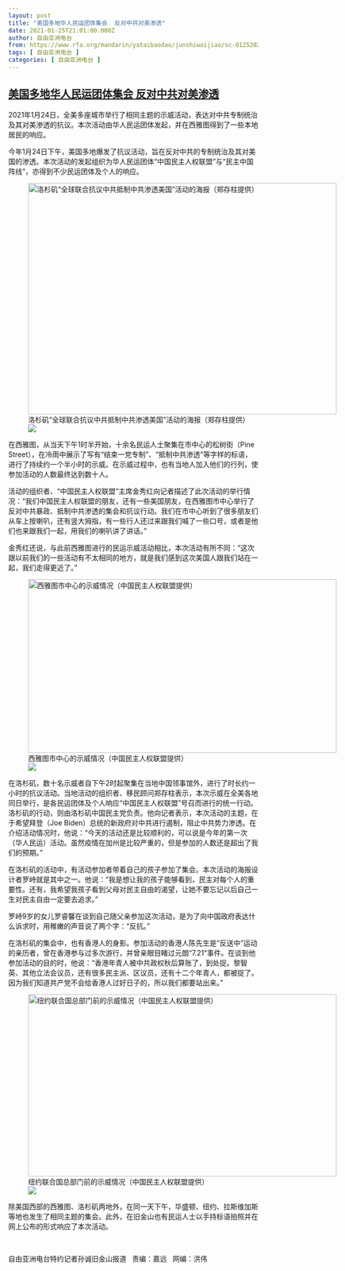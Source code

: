 ```yaml
---
layout: post
title: "美国多地华人民运团体集会  反对中共对美渗透"
date: 2021-01-25T21:01:00.000Z
author: 自由亚洲电台
from: https://www.rfa.org/mandarin/yataibaodao/junshiwaijiao/sc-01252021140132.html
tags: [ 自由亚洲电台 ]
categories: [ 自由亚洲电台 ]
---
```

<!--1611608460000-->
[美国多地华人民运团体集会  反对中共对美渗透](https://www.rfa.org/mandarin/yataibaodao/junshiwaijiao/sc-01252021140132.html)
------

<div>
<p></p><p>2021<span>年</span>1<span>月</span>24<span>日，全美多座城市举行了相同主题的示威活动，表达对中共专制统治及其对美渗透的抗议。本次活动由华人民运团体发起，并在西雅图得到了一些本地居民的响应。</span></p><p>今年1<span>月</span>24<span>日下午，美国多地爆发了抗议活动，旨在反对中共的专制统治及其对美国的渗透。本次活动的发起组织为华人民运团体“中国民主人权联盟”与“民主中国阵线”，亦得到不少民运团体及个人的响应。</span></p><p><span><figure class="image-richtext image-inline captioned" style="width:622px;"><img alt="洛杉矶“全球联合抗议中共抵制中共渗透美国”活动的海报（郑存柱提供）" height="466" src="https://www.rfa.org/mandarin/yataibaodao/junshiwaijiao/sc-01252021140132.html/m0126-sc1.jpg/@@images/79d19f43-8df7-4ec2-8945-f20ed9806888.jpeg" title="M0126-SC1.JPG" width="622"/><figcaption class="image-caption">洛杉矶“全球联合抗议中共抵制中共渗透美国”活动的海报（郑存柱提供）</figcaption><small></small><div id="zoomattribute"><a data-caption="洛杉矶“全球联合抗议中共抵制中共渗透美国”活动的海报（郑存柱提供）" data-fancybox="" href="https://www.rfa.org/mandarin/yataibaodao/junshiwaijiao/sc-01252021140132.html/m0126-sc1.jpg" id="single_image" title="洛杉矶“全球联合抗议中共抵制中共渗透美国”活动的海报（郑存柱提供）"><img src="/++plone++rfa-resources/img/icon-zoom.png"/></a></div></figure></span></p><p>在西雅图，从当天下午1<span>时半开始，十余名民运人士聚集在市中心的松树街（</span>Pine Street<span>），在冷雨中展示了写有“结束一党专制”、“抵制中共渗透”等字样的标语，进行了持续约一个半小时的示威。在示威过程中，也有当地人加入他们的行列，使参加活动的人数最终达到数十人。</span></p><p>活动的组织者、“中国民主人权联盟”主席金秀红向记者描述了此次活动的举行情况：“我们中国民主人权联盟的朋友，还有一些美国朋友，在西雅图市中心举行了反对中共暴政、抵制中共渗透的集会和抗议行动。我们在市中心听到了很多朋友们从车上按喇叭，还有竖大拇指，有一些行人还过来跟我们喊了一些口号，或者是他们也来跟我们一起，用我们的喇叭讲了讲话。”</p><p>金秀红还说，与此前西雅图进行的民运示威活动相比，本次活动有所不同：“这次跟以前我们的一些活动有不太相同的地方，就是我们感到这次美国人跟我们站在一起，我们走得更近了。”</p><p><figure class="image-richtext image-inline captioned" style="width:622px;"><img alt="西雅图市中心的示威情况（中国民主人权联盟提供）" height="350" src="https://www.rfa.org/mandarin/yataibaodao/junshiwaijiao/sc-01252021140132.html/m0126-sc2.jpg/@@images/024f09b8-a7b6-492f-b804-6a018bafb4a0.jpeg" title="M0126-SC2.jpg" width="622"/><figcaption class="image-caption">西雅图市中心的示威情况（中国民主人权联盟提供）</figcaption><small></small><div id="zoomattribute"><a data-caption="西雅图市中心的示威情况（中国民主人权联盟提供）" data-fancybox="" href="https://www.rfa.org/mandarin/yataibaodao/junshiwaijiao/sc-01252021140132.html/m0126-sc2.jpg" id="single_image" title="西雅图市中心的示威情况（中国民主人权联盟提供）"><img src="/++plone++rfa-resources/img/icon-zoom.png"/></a></div></figure></p><p>在洛杉矶，数十名示威者自下午2<span>时起聚集在当地中国领事馆外，进行了时长约一小时的抗议活动。当地活动的组织者、移民顾问郑存柱表示，本次示威在全美各地同日举行，是各民运团体及个人响应“中国民主人权联盟”号召而进行的统一行动。洛杉矶的行动，则由洛杉矶中国民主党负责。他向记者表示，本次活动的主题，在于希望拜登（</span>Joe Biden<span>）总统的新政府对中共进行遏制，阻止中共势力渗透。在介绍活动情况时，他说：“今天的活动还是比较顺利的，可以说是今年的第一次（华人民运）活动。虽然疫情在加州是比较严重的，但是参加的人数还是超出了我们的预期。”</span></p><p>在洛杉矶的活动中，有活动参加者带着自己的孩子参加了集会。本次活动的海报设计者罗峙就是其中之一。他说：“我是想让我的孩子能够看到，民主对每个人的重要性。还有，我希望我孩子看到父母对民主自由的渴望，让她不要忘记以后自己一生对民主自由一定要去追求。”</p><p>罗峙9<span>岁的女儿罗睿馨在谈到自己随父亲参加这次活动，是为了向中国政府表达什么诉求时，用稚嫩的声音说了两个字：“反抗。”</span></p><p>在洛杉矶的集会中，也有香港人的身影。参加活动的香港人陈先生是“反送中”运动的亲历者，曾在香港参与过多次游行，并曾亲眼目睹过元朗“7.21<span>“事件。在谈到他参加活动的目的时，他说：“香港年青人被中共政权秋后算账了，到处捉。黎智英、其他立法会议员，还有很多民主派、区议员，还有十二个年青人，都被捉了。因为我们知道共产党不会给香港人过好日子的，所以我们都要站出来。”</span></p><p><span><figure class="image-richtext image-inline captioned" style="width:622px;"><img alt="纽约联合国总部门前的示威情况（中国民主人权联盟提供）" height="367" src="https://www.rfa.org/mandarin/yataibaodao/junshiwaijiao/sc-01252021140132.html/m0126-sc4.jpg/@@images/a9783f55-74ca-421a-844f-f338447d3af4.jpeg" title="M0126-SC4.jpg" width="622"/><figcaption class="image-caption">纽约联合国总部门前的示威情况（中国民主人权联盟提供）</figcaption><small></small><div id="zoomattribute"><a data-caption="纽约联合国总部门前的示威情况（中国民主人权联盟提供）" data-fancybox="" href="https://www.rfa.org/mandarin/yataibaodao/junshiwaijiao/sc-01252021140132.html/m0126-sc4.jpg" id="single_image" title="纽约联合国总部门前的示威情况（中国民主人权联盟提供）"><img src="/++plone++rfa-resources/img/icon-zoom.png"/></a></div></figure></span></p><p>除美国西部的西雅图、洛杉矶两地外，在同一天下午，华盛顿、纽约、拉斯维加斯等地也发生了相同主题的集会。此外，在旧金山也有民运人士以手持标语拍照并在网上公布的形式响应了本次活动。</p><p><br/></p><p>自由亚洲电台特约记者孙诚旧金山报道   责编：嘉远   网编：洪伟</p>
</div>
